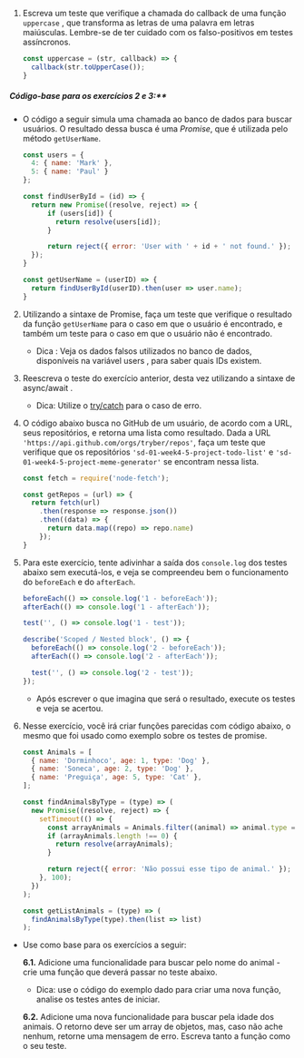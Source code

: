 1. Escreva um teste que verifique a chamada do callback de uma função `uppercase` , que transforma as letras de uma palavra em letras maiúsculas. Lembre-se de ter cuidado com os falso-positivos em testes assíncronos.
    ~~~js
    const uppercase = (str, callback) => {
      callback(str.toUpperCase());
    }
    ~~~

##### Código-base para os exercícios 2 e 3:**
- O código a seguir simula uma chamada ao banco de dados para buscar usuários. O resultado dessa busca é uma _Promise_, que é utilizada pelo método `getUserName`.
  ~~~js
  const users = {
    4: { name: 'Mark' },
    5: { name: 'Paul' }
  };

  const findUserById = (id) => {
    return new Promise((resolve, reject) => {
        if (users[id]) {
          return resolve(users[id]);
        }

        return reject({ error: 'User with ' + id + ' not found.' });
    });
  }

  const getUserName = (userID) => {
    return findUserById(userID).then(user => user.name);
  }
  ~~~
2. Utilizando a sintaxe de Promise, faça um teste que verifique o resultado da função `getUserName` para o caso em que o usuário é encontrado, e também um teste para o caso em que o usuário não é encontrado.
    - Dica : Veja os dados falsos utilizados no banco de dados, disponíveis na variável users , para saber quais IDs existem.
3. Reescreva o teste do exercício anterior, desta vez utilizando a sintaxe de async/await .
    - Dica: Utilize o [try/catch](https://developer.mozilla.org/pt-BR/docs/Web/JavaScript/Reference/Statements/try...catch) para o caso de erro.
4. O código abaixo busca no GitHub de um usuário, de acordo com a URL, seus repositórios, e retorna uma lista como resultado. Dada a URL `'https://api.github.com/orgs/tryber/repos'`, faça um teste que verifique que os repositórios `'sd-01-week4-5-project-todo-list'` e `'sd-01-week4-5-project-meme-generator'` se encontram nessa lista.
    ~~~js
    const fetch = require('node-fetch');

    const getRepos = (url) => {
      return fetch(url)
        .then(response => response.json())
        .then((data) => {
          return data.map((repo) => repo.name)
        });
    }
    ~~~
5. Para este exercício, tente adivinhar a saída dos `console.log` dos testes abaixo sem executá-los, e veja se compreendeu bem o funcionamento do `beforeEach` e do `afterEach`.

    ~~~js
    beforeEach(() => console.log('1 - beforeEach'));
    afterEach(() => console.log('1 - afterEach'));

    test('', () => console.log('1 - test'));

    describe('Scoped / Nested block', () => {
      beforeEach(() => console.log('2 - beforeEach'));
      afterEach(() => console.log('2 - afterEach'));

      test('', () => console.log('2 - test'));
    });
    ~~~
    - Após escrever o que imagina que será o resultado, execute os testes e veja se acertou.

6. Nesse exercício, você irá criar funções parecidas com código abaixo, o mesmo que foi usado como exemplo sobre os testes de promise.
    ~~~js
    const Animals = [
      { name: 'Dorminhoco', age: 1, type: 'Dog' },
      { name: 'Soneca', age: 2, type: 'Dog' },
      { name: 'Preguiça', age: 5, type: 'Cat' },
    ];

    const findAnimalsByType = (type) => (
      new Promise((resolve, reject) => {
        setTimeout(() => {
          const arrayAnimals = Animals.filter((animal) => animal.type === type);
          if (arrayAnimals.length !== 0) {
            return resolve(arrayAnimals);
          }

          return reject({ error: 'Não possui esse tipo de animal.' });
        }, 100);
      })
    );

    const getListAnimals = (type) => (
      findAnimalsByType(type).then(list => list)
    );
    ~~~

- Use como base para os exercícios a seguir:

  **6.1.** Adicione uma funcionalidade para buscar pelo nome do animal - crie uma função que deverá passar no teste abaixo.
    - Dica: use o código do exemplo dado para criar uma nova função, analise os testes antes de iniciar.

  **6.2.** Adicione uma nova funcionalidade para buscar pela idade dos animais. O retorno deve ser um array de objetos, mas, caso não ache nenhum, retorne uma mensagem de erro. Escreva tanto a função como o seu teste. 